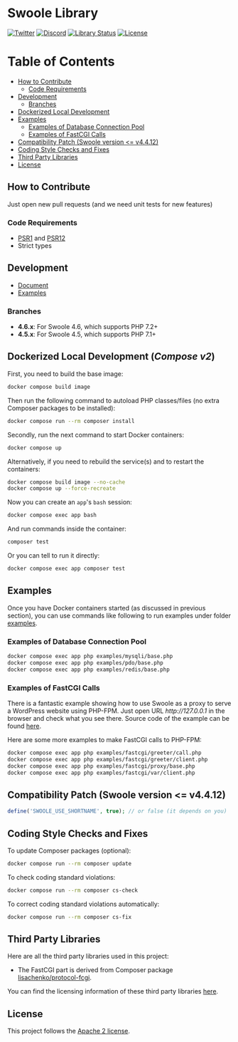 # Swoole Library

[![Twitter](https://badgen.net/badge/icon/twitter?icon=twitter&label)](https://twitter.com/phpswoole)
[![Discord](https://badgen.net/badge/icon/discord?icon=discord&label)](https://discord.swoole.dev)
[![Library Status](https://github.com/swoole/library/workflows/Unit%20Tests/badge.svg)](https://github.com/swoole/library/actions)
[![License](https://img.shields.io/badge/license-apache2-blue.svg)](LICENSE)

Table of Contents
=================

* [How to Contribute](#how-to-contribute)
   * [Code Requirements](#code-requirements)
* [Development](#development)
   * [Branches](#branches)
* [Dockerized Local Development](#dockerized-local-development-compose-v2)
* [Examples](#examples)
   * [Examples of Database Connection Pool](#examples-of-database-connection-pool)
   * [Examples of FastCGI Calls](#examples-of-fastcgi-calls)
* [Compatibility Patch (Swoole version &lt;= v4.4.12)](#compatibility-patch-swoole-version--v4412)
* [Coding Style Checks and Fixes](#coding-style-checks-and-fixes)
* [Third Party Libraries](#third-party-libraries)
* [License](#license)

## How to Contribute

Just open new pull requests (and we need unit tests for new features)

### Code Requirements

+ [PSR1](https://www.php-fig.org/psr/psr-1/) and [PSR12](https://www.php-fig.org/psr/psr-12/)
+ Strict types

## Development

+ [Document](https://wiki.swoole.com/#/library)
+ [Examples](https://github.com/swoole/library/tree/master/examples)

### Branches

+ **4.6.x**: For Swoole 4.6, which supports PHP 7.2+
+ **4.5.x**: For Swoole 4.5, which supports PHP 7.1+

## Dockerized Local Development (*Compose v2*)

First, you need to build the base image:

```bash
docker compose build image
```

Then run the following command to autoload PHP classes/files (no extra Composer packages to be installed):

```bash
docker compose run --rm composer install
```

Secondly, run the next command to start Docker containers:

```bash
docker compose up
```

Alternatively, if you need to rebuild the service(s) and to restart the containers:

```bash
docker compose build image --no-cache
docker compose up --force-recreate
```

Now you can create an `app`'s `bash` session:

```bash
docker compose exec app bash
```

And run commands inside the container:

```bash
composer test
```

Or you can tell to run it directly:

```bash
docker compose exec app composer test
```

## Examples

Once you have Docker containers started (as discussed in previous section), you can use commands like following to run
examples under folder [examples](https://github.com/swoole/library/tree/master/examples).

### Examples of Database Connection Pool

```bash
docker compose exec app php examples/mysqli/base.php
docker compose exec app php examples/pdo/base.php
docker compose exec app php examples/redis/base.php
```

### Examples of FastCGI Calls

There is a fantastic example showing how to use Swoole as a proxy to serve a WordPress website using PHP-FPM. Just
open URL _http://<span></span>127.0.0.1_ in the browser and check what you see there. Source code of the example can be
found [here](https://github.com/swoole/library/blob/master/examples/fastcgi/proxy/wordpress.php).

Here are some more examples to make FastCGI calls to PHP-FPM:

```bash
docker compose exec app php examples/fastcgi/greeter/call.php
docker compose exec app php examples/fastcgi/greeter/client.php
docker compose exec app php examples/fastcgi/proxy/base.php
docker compose exec app php examples/fastcgi/var/client.php
```

## Compatibility Patch (Swoole version <= v4.4.12)

```php
define('SWOOLE_USE_SHORTNAME', true); // or false (it depends on you)
```

## Coding Style Checks and Fixes

To update Composer packages (optional):

```bash
docker compose run --rm composer update
```

To check coding standard violations:

```bash
docker compose run --rm composer cs-check
```

To correct coding standard violations automatically:

```bash
docker compose run --rm composer cs-fix
```

## Third Party Libraries

Here are all the third party libraries used in this project:

* The FastCGI part is derived from Composer package [lisachenko/protocol-fcgi](https://github.com/lisachenko/protocol-fcgi).

You can find the licensing information of these third party libraries [here](https://github.com/swoole/library/blob/master/THIRD-PARTY-NOTICES).

## License

This project follows the [Apache 2 license](https://github.com/swoole/library/blob/master/LICENSE).
